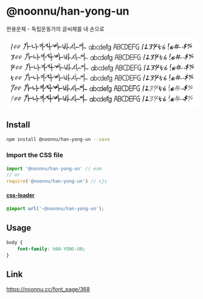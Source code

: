 # @noonnu/han-yong-un

한용운체 - 독립운동가의 글씨체를 내 손으로

![example](./example.png)

## Install

```bash
npm install @noonnu/han-yong-un --save
```

### Import the CSS file

```js
import '@noonnu/han-yong-un' // esm
// or
require('@noonnu/han-yong-un') // cjs
```

#### [css-loader](https://github.com/webpack-contrib/css-loader)

```css
@import url('~@noonnu/han-yong-un');
```

## Usage

```css
body {
    font-family: HAN-YONG-UN;
}
```

## Link

https://noonnu.cc/font_page/368
